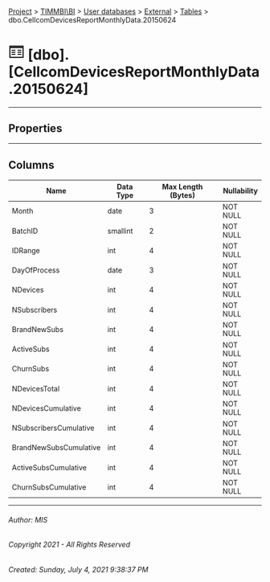 #### 

[Project](../../../../index.md) > [TIMMBI\\BI](../../../index.md) > [User databases](../../index.md) > [External](../index.md) > [Tables](Tables.md) > dbo.CellcomDevicesReportMonthlyData.20150624

# ![Tables](../../../../Images/Table32.png) [dbo].[CellcomDevicesReportMonthlyData.20150624]

---

## <a name="#properties"></a>Properties



---

## <a name="#columns"></a>Columns

| Name | Data Type | Max Length (Bytes) | Nullability |
|---|---|---|---|
| Month | date | 3 | NOT NULL |
| BatchID | smallint | 2 | NOT NULL |
| IDRange | int | 4 | NOT NULL |
| DayOfProcess | date | 3 | NOT NULL |
| NDevices | int | 4 | NOT NULL |
| NSubscribers | int | 4 | NOT NULL |
| BrandNewSubs | int | 4 | NOT NULL |
| ActiveSubs | int | 4 | NOT NULL |
| ChurnSubs | int | 4 | NOT NULL |
| NDevicesTotal | int | 4 | NOT NULL |
| NDevicesCumulative | int | 4 | NOT NULL |
| NSubscribersCumulative | int | 4 | NOT NULL |
| BrandNewSubsCumulative | int | 4 | NOT NULL |
| ActiveSubsCumulative | int | 4 | NOT NULL |
| ChurnSubsCumulative | int | 4 | NOT NULL |


---

###### Author:  MIS

###### Copyright 2021 - All Rights Reserved

###### Created: Sunday, July 4, 2021 9:38:37 PM

